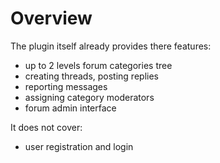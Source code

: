 Overview
========

The plugin itself already provides there features:
* up to 2 levels forum categories tree
* creating threads, posting replies
* reporting messages
* assigning category moderators
* forum admin interface

It does not cover:
* user registration and login
